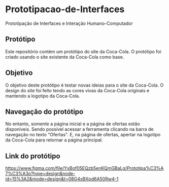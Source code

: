 # Prototipacao-de-Interfaces
Prototipação de Interfaces e Interação Humano-Computador

## Protótipo
Este repositório contém um protótipo do site da Coca-Cola. O protótipo foi criado usando o site existente da Coca-Cola como base.

## Objetivo

O objetivo deste protótipo é testar novas ideias para o site da Coca-Cola. O design do site foi feito tendo as cores vivas da Coca-Cola originais e mantendo a logotipo da Coca-Cola.

## Navegação do protótipo

No entanto, somente a página inicial e a página de ofertas estão disponíveis. Sendo possível acessar a ferramenta clicando na barra de navegação no texto "Ofertas". E, na página de ofertas, apertar na logotipo da Coca-Cola para retornar a página principal.

## Link do protótipo

https://www.figma.com/file/YxBof05EQzb5enKQmGBaLg/Prototipa%C3%A7%C3%A3o?type=design&node-id=15%3A2&mode=design&t=08G4xBXpd6A50Rw4-1
